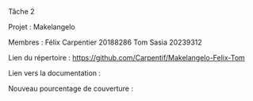Tâche 2

Projet : Makelangelo

Membres : 
Félix Carpentier 20188286 
Tom Sasia 20239312

Lien du répertoire : https://github.com/Carpentif/Makelangelo-Felix-Tom

Lien vers la documentation : 

Nouveau pourcentage de couverture :
